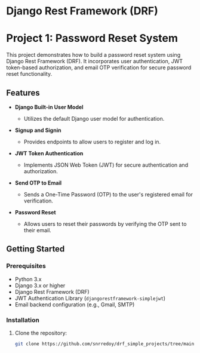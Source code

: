 # Django Rest Framework (DRF)
# Project 1: Password Reset System

This project demonstrates how to build a password reset system using Django Rest Framework (DRF). It incorporates user authentication, JWT token-based authorization, and email OTP verification for secure password reset functionality.

## Features

- **Django Built-in User Model**
  - Utilizes the default Django user model for authentication.

- **Signup and Signin**
  - Provides endpoints to allow users to register and log in.

- **JWT Token Authentication**
  - Implements JSON Web Token (JWT) for secure authentication and authorization.

- **Send OTP to Email**
  - Sends a One-Time Password (OTP) to the user's registered email for verification.

- **Password Reset**
  - Allows users to reset their passwords by verifying the OTP sent to their email.

## Getting Started

### Prerequisites

- Python 3.x
- Django 3.x or higher
- Django Rest Framework (DRF)
- JWT Authentication Library (`djangorestframework-simplejwt`)
- Email backend configuration (e.g., Gmail, SMTP)

### Installation

1. Clone the repository:
   ```bash
   git clone https://github.com/snrredoy/drf_simple_projects/tree/main/reset%20password
